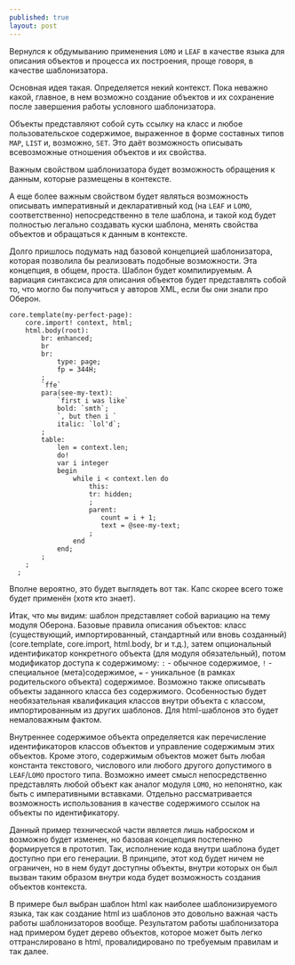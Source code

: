 ```yaml
---
published: true
layout: post
---
```


Вернулся к обдумыванию применения `LOMO` и `LEAF` в качестве языка для описания объектов и процесса их построения, проще говоря, в качестве шаблонизатора.

Основная идея такая. Определяется некий контекст. Пока неважно какой, главное, в нем возможно создание объектов и их сохранение после завершения работы условного шаблонизатора.

Объекты представляют собой суть ссылку на класс и любое пользовательское содержимое, выраженное в форме составных типов `MAP`, `LIST` и, возможно, `SET`. Это даёт возможность описывать всевозможные отношения объектов и их свойства.

Важным свойством шаблонизатора будет возможность обращения к данным, которые размещены в контексте.

А еще более важным свойством будет являться возможность описывать императивный и декларативный код (на `LEAF` и `LOMO`, соответственно) непосредственно в теле шаблона, и такой код будет полностью легально создавать куски шаблона, менять свойства объектов и обращаться к данным в контексте.

Долго пришлось подумать над базовой концепцией шаблонизатора, которая позволила бы реализовать подобные возможности. Эта концепция, в общем, проста. Шаблон будет компилируемым. А вариация синтаксиса для описания объектов будет представлять собой то, что могло бы получиться у авторов XML, если бы они знали про Оберон.

    core.template(my-perfect-page):
        core.import! context, html;
        html.body(root):
        	br: enhanced;
        	br
        	br:
        		type: page;
        		fp = 344H;
        	;
        	`ffe`
        	para(see-my-text):
        		`first i was like`
        		bold: `smth`;
        		`, but then i `
        		italic: `lol'd`;
        	;
        	table:
        		len = context.len;
        		do!
        		var i integer
        		begin
        			while i < context.len do
        				this:
      					tr: hidden;
        				;
        				parent:
    					   count = i + 1;
					       text = @see-my-text;
        				;
        			end
        		end;
        	;
        ;
      ;

Вполне вероятно, это будет выглядеть вот так. Капс скорее всего тоже будет применён (хотя кто знает).

Итак, что мы видим: шаблон представляет собой вариацию на тему модуля Оберона. Базовые правила описания объектов: класс (существующий, импортированный, стандартный или вновь созданный) (core.template, core.import, html.body, br и т.д.), затем опциональный идентификатор конкретного объекта (для модуля обязательный), потом модификатор доступа к содержимому: `:` - обычное содержимое, `!` - специальное (мета)содержимое, `=` - уникальное (в рамках родительского объекта) содержимое. Возможно также описывать объекты заданного класса без содержимого. Особенностью будет необязательная квалификация классов внутри объекта с классом, импортированным из других шаблонов. Для html-шаблонов это будет немаловажным фактом.

Внутреннее содержимое объекта определяется как перечисление идентификаторов классов объектов и управление содержимым этих объектов. Кроме этого, содержимым объектов может быть любая константа текстового, числового или любого другого допустимого в `LEAF`/`LOMO` простого типа. Возможно имеет смысл непосредственно представлять любой объект как аналог модуля `LOMO`, но непонятно, как быть с императивными вставками. Отдельно рассматривается возможность использования в качестве содержимого ссылок на объекты по идентификатору.

Данный пример технической части является лишь наброском и возможно будет изменен, но базовая концепция постепенно формируется в прототип. Так, исполнение кода внутри шаблона будет доступно при его генерации. В принципе, этот код будет ничем не ограничен, но в нем будут доступны объекты, внутри которых он был вызван таким образом внутри кода будет возможность создания объектов контекста.

В примере был выбран шаблон html как наиболее шаблонизируемого языка, так как создание html из шаблонов это довольно важная часть работы шаблонизаторов вообще.
Результатом работы шаблонизатора над примером будет дерево объектов, которое может быть легко оттранслировано в html, провалидировано по требуемым правилам и так далее.
